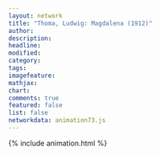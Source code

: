 ```yaml
---
layout: network
title: "Thoma, Ludwig: Magdalena (1912)"
author:
description:
headline:
modified:
category:
tags:
imagefeature: 
mathjax: 
chart: 
comments: true
featured: false
list: false
networkdata: animation73.js
---
```

{% include animation.html %}
